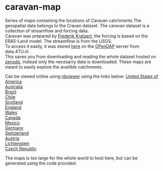 # caravan-map
Series of maps containing the locations of Caravan catchments
The geospatial data belongs to the Cravan dataset. The caravan dataset is a collection of streamflow and forcing data. <br>
Caravan was prepared by [Frederik Kratzert](https://doi.org/10.1038/s41597-023-01975-w), the forcing is based on the ERA5-Land model. The streamflow is from the USGS. <br>
To access it easily, it was stored [here](https://doi.org/10.4121/bf0eaf7c-f2fa-46f6-b8cd-77ad939dd350.v4) on the [OPenDAP](https://data.4tu.nl/info/about-your-data/netcdf-and-opendap) server from data.4TU.nl .<br>
This saves you from downloading and reading the whole dataset hosted on [zenodo](https://zenodo.org/records/6578598), instead only the necesarry data is downloaded. 
These maps are meant to easily explore the availible catchments. 

Can be viewed online using [nbviewer](https://nbviewer.org) using the links below:
 [United States of America](https://nbviewer.org/github/Daafip/caravan-map/blob/main/maps/caravan_catchments_map_United_States_of_America.html)<br>
 [Australia](https://nbviewer.org/github/Daafip/caravan-map/blob/main/maps/caravan_catchments_map_Australia.html)<br>
 [Brazil](https://nbviewer.org/github/Daafip/caravan-map/blob/main/maps/caravan_catchments_map_Brazil.html)<br>
 [Chile](https://nbviewer.org/github/Daafip/caravan-map/blob/main/maps/caravan_catchments_map_Chile.html)<br>
 [Scotland](https://nbviewer.org/github/Daafip/caravan-map/blob/main/maps/caravan_catchments_map_Scotland.html)<br>
 [England](https://nbviewer.org/github/Daafip/caravan-map/blob/main/maps/caravan_catchments_map_England.html)<br>
 [Wales](https://nbviewer.org/github/Daafip/caravan-map/blob/main/maps/caravan_catchments_map_Wales.html)<br>
 [Canada](https://nbviewer.org/github/Daafip/caravan-map/blob/main/maps/caravan_catchments_map_Canada.html)<br>
 [Mexico](https://nbviewer.org/github/Daafip/caravan-map/blob/main/maps/caravan_catchments_map_Mexico.html)<br>
 [Germany](https://nbviewer.org/github/Daafip/caravan-map/blob/main/maps/caravan_catchments_map_Germany.html)<br>
 [Switzerland](https://nbviewer.org/github/Daafip/caravan-map/blob/main/maps/caravan_catchments_map_Switzerland.html)<br>
 [Austria](https://nbviewer.org/github/Daafip/caravan-map/blob/main/maps/caravan_catchments_map_Austria.html)<br>
 [Lichtenstein](https://nbviewer.org/github/Daafip/caravan-map/blob/main/maps/caravan_catchments_map_Lichtenstein.html)<br>
 [Czech Republic](https://nbviewer.org/github/Daafip/caravan-map/blob/main/maps/caravan_catchments_map_Czech_Republic.html)<br>

The maps is too large for the whole world to host here, but can be generated using the code provided. 


